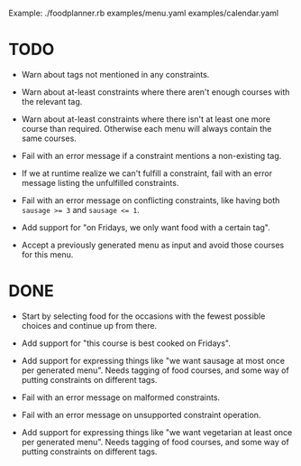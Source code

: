Example:
    ./foodplanner.rb examples/menu.yaml examples/calendar.yaml

# TODO

* Warn about tags not mentioned in any constraints.

* Warn about at-least constraints where there aren't enough courses with the
relevant tag.

* Warn about at-least constraints where there isn't at least one more course
than required. Otherwise each menu will always contain the same courses.

* Fail with an error message if a constraint mentions a non-existing tag.

* If we at runtime realize we can't fulfill a constraint, fail with an error
message listing the unfulfilled constraints.

* Fail with an error message on conflicting constraints, like having both
`sausage >= 3` and `sausage <= 1`.

* Add support for "on Fridays, we only want food with a certain tag".

* Accept a previously generated menu as input and avoid those courses
for this menu.


# DONE

* Start by selecting food for the occasions with the fewest possible
choices and continue up from there.

* Add support for "this course is best cooked on Fridays".

* Add support for expressing things like "we want sausage at most once
per generated menu". Needs tagging of food courses, and some way of
putting constraints on different tags.

* Fail with an error message on malformed constraints.

* Fail with an error message on unsupported constraint operation.

* Add support for expressing things like "we want vegetarian at least
once per generated menu". Needs tagging of food courses, and some way
of putting constraints on different tags.
